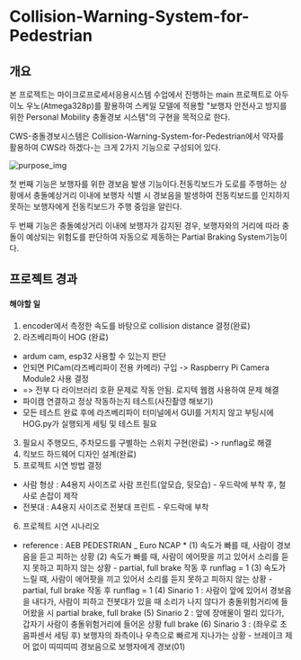 # Collision-Warning-System-for-Pedestrian
## 개요
본 프로젝트는 마이크로프로세서응용시스템 수업에서 진행하는 main 프로젝트로 아두이노 우노(Atmega328p)를 활용하여 스케일 모델에 적용할 "보행자 안전사고 방지를 위한 Personal Mobility 충돌경보 시스템"의 구현을 목적으로 한다. 

CWS-충돌경보시스템은 Collision-Warning-System-for-Pedestrian에서 약자를 활용하여 CWS라 하겠다-는 크게 2가지 기능으로 구성되어 있다. 

![purpose_img](https://github.com/SeungJiRyu/Collision-Warning-System-for-Pedestrian/assets/108774002/3bf86e60-4532-4dc5-bfb3-b774a610dffc)

첫 번째 기능은 보행자를 위한 경보음 발생 기능이다.전동킥보드가 도로를 주행하는 상황에서 충돌예상거리 이내에 보행자 식별 시 경보음을 발생하여 전동킥보드를 인지하지 못하는 보행자에게 전동킥보드가 주행 중임을 알린다.

두 번째 기능은 충돌예상거리 이내에 보행자가 감지된 경우, 보행자와의 거리에 따라 충돌이 예상되는 위험도를 판단하여 자동으로 제동하는 Partial Braking System기능이다.
 
## 프로젝트 경과
#### 해야할 일 
1. encoder에서 측정한 속도를 바탕으로 collision distance 결정(완료)
2. 라즈베리파이 HOG (완료)
- ardum cam, esp32 사용할 수 있는지 판단
- 안되면 PICam(라즈베리파이 전용 카메라) 구입 -> Raspberry Pi Camera Module2 사용 결정
- => 전부 다 라이브러리 호환 문제로 작동 안됨. 로지텍 웹캠 사용하여 문제 해결
- 파이캠 연결하고 정상 작동하는지 테스트(사진촬영 해보기)
- 모든 테스트 완료 후에 라즈베리파이 터미널에서 GUI를 거치지 않고 부팅시에 HOG.py가 실행되게 세팅 및 테스트 필요
3. 필요시 주행모드, 주차모드를 구별하는 스위치 구현(완료) -> runflag로 해결
4. 킥보드 하드웨어 디자인 설계(완료)
5. 프로젝트 시연 방법 결정
- 사람 형상 : A4용지 사이즈로 사람 프린트(앞모습, 뒷모습) - 우드락에 부착 후, 철사로 손잡이 제작
- 전봇대 : A4용지 사이즈로 전봇대 프린트 - 우드락에 부착
6. 프로젝트 시연 시나리오
* reference : AEB PEDESTRIAN _ Euro NCAP *
(1) 속도가 빠를 때, 사람이 경보음을 듣고 피하는 상황
(2) 속도가 빠를 때, 사람이 에어팟을 끼고 있어서 소리를 듣지 못하고 피하지 않는 상황 - partial, full brake 작동 후 runflag = 1
(3) 속도가 느릴 때, 사람이 에어팟을 끼고 있어서 소리를 듣지 못하고 피하지 않는 상황 - partial, full brake 작동 후 runflag = 1
(4) Sinario 1 : 사람이 앞에 있어서 경보음을 내다가, 사람이 피하고 전봇대가 있을 때 소리가 나지 않다가 충돌위험거리에 들어왔을 시 partial brake, full brake
(5) Sinario 2 : 앞에 장애물이 멀리 있다가, 갑자기 사람이 충돌위험거리에 들어온 상황 full brake
(6) Sinario 3 : (좌우로 초음파센서 세팅 후) 보행자의 좌측이나 우측으로 빠르게 지나가는 상황 - 브레이크 제어 없이 띠띠띠띠 경보음으로 보행자에게 경보(01)
